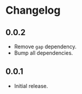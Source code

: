 # Changelog

## 0.0.2

- Remove `gap` dependency.
- Bump all dependencies.

## 0.0.1

- Initial release.

